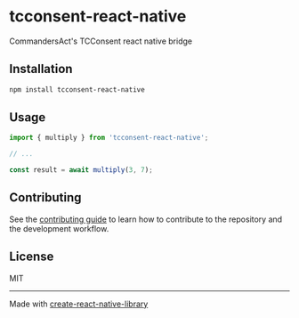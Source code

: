 # tcconsent-react-native

CommandersAct's TCConsent react native bridge

## Installation

```sh
npm install tcconsent-react-native
```

## Usage

```js
import { multiply } from 'tcconsent-react-native';

// ...

const result = await multiply(3, 7);
```

## Contributing

See the [contributing guide](CONTRIBUTING.md) to learn how to contribute to the repository and the development workflow.

## License

MIT

---

Made with [create-react-native-library](https://github.com/callstack/react-native-builder-bob)

